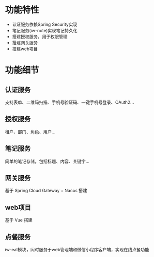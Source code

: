 # 功能特性
* 认证服务依赖Spring Security实现
* 笔记服务(iw-note)实现笔记持久化
* 搭建授权服务，用于权限管理
* 搭建网关服务
* 搭建web项目

# 功能细节
## 认证服务
支持表单、二维码扫描、手机号验证码、一键手机号登录、OAuth2...
## 授权服务 
租户、部门、角色、用户...
## 笔记服务
简单的笔记存储，包括标题、内容、关键字...
## 网关服务
基于 Spring Cloud Gateway + Nacos 搭建
## web项目
基于 Vue 搭建
## 点餐服务
iw-eat模块，同时服务于web管理端和微信小程序客户端，实现在线点餐功能
